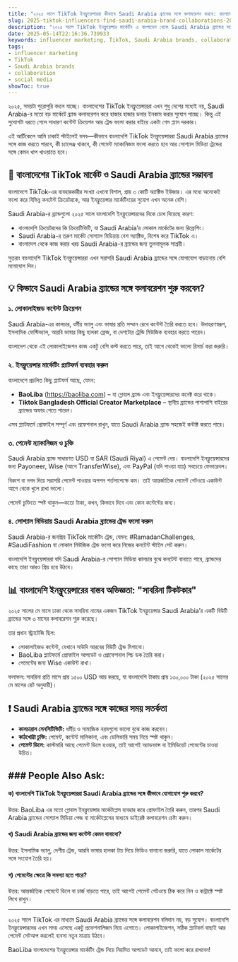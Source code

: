 ```yaml
---
title: "২০২৫ সালে TikTok ইনফ্লুয়েন্সাররা কীভাবে Saudi Arabia ব্র্যান্ডের সঙ্গে কলাবরেশন করবে: বাংলাদেশি দৃষ্টিকোণ থেকে ফোকাস"
slug: 2025-tiktok-influencers-find-saudi-arabia-brand-collaborations-2025-05-14
description: "২০২৫ সালে TikTok ইনফ্লুয়েন্সার মার্কেটিং এ বাংলাদেশ থেকে Saudi Arabia ব্র্যান্ডের সঙ্গে সফল কলাবরেশন করার জন্য প্র্যাকটিক্যাল গাইড। সোশ্যাল মিডিয়া, পেমেন্ট, কনটেন্ট লোকালাইজেশনসহ বিশদ বিশ্লেষণ।"
date: 2025-05-14T22:16:36.739933
keywords: influencer marketing, TikTok, Saudi Arabia brands, collaboration, social media
tags:
- influencer marketing
- TikTok
- Saudi Arabia brands
- collaboration
- social media
showToc: true
---
```


২০২৫, সময়টা পুরোপুরি বদলে যাচ্ছে। বাংলাদেশের TikTok ইনফ্লুয়েন্সাররা এখন শুধু দেশের মধ্যেই নয়, Saudi Arabia-র মতো বড় মার্কেটে ব্র্যান্ড কলাবরেশন করে হাজার হাজার ডলার ইনকাম করার সুযোগ পাচ্ছে। কিন্তু এই সুযোগটা ধরতে গেলে সাধারণ কন্টেন্ট ক্রিয়েশন আর ট্রেন্ড ফলো করার বাইরে একটা গেম প্ল্যান দরকার। 

এই আর্টিকেলে আমি ঢাকাই স্টাইলেই বলব—কীভাবে বাংলাদেশি TikTok ইনফ্লুয়েন্সাররা Saudi Arabia ব্র্যান্ডের সঙ্গে কাজ করতে পারবে, কী চ্যালেঞ্জ থাকবে, কী পেমেন্ট ম্যাকানিজম ফলো করতে হবে আর সোশ্যাল মিডিয়া ট্রেন্ডের সঙ্গে কেমন খাপ খাওয়াতে হবে। 

## 📢 বাংলাদেশের TikTok মার্কেট ও Saudi Arabia ব্র্যান্ডের সম্ভাবনা  

বাংলাদেশে TikTok-এর ব্যবহারকারীর সংখ্যা এখনো বিশাল, প্রায় ৩ কোটি অ্যাক্টিভ ইউজার। এর মধ্যে অনেকেই ফলো করে বিভিন্ন কনটেন্ট ক্রিয়েটরকে, আর ইনফ্লুয়েন্সার মার্কেটিংয়ের সুযোগ এখন অনেক বেশি। 

Saudi Arabia-র ব্র্যান্ডগুলো ২০২৫ সালে বাংলাদেশি ইনফ্লুয়েন্সারদের দিকে চোখ দিয়েছে কারণ:  

- বাংলাদেশি ক্রিয়েটরদের কি ক্রিয়েটিভিটি, যা Saudi Arabia’র লোকাল মার্কেটের জন্য রিফ্রেশিং।  
- Saudi Arabia-র তরুণ মার্কেট সোশ্যাল মিডিয়ায় বেশ অ্যাক্টিভ, বিশেষ করে TikTok এ।  
- বাংলাদেশ থেকে কাজ করার খরচ Saudi Arabia-র ব্র্যান্ডের জন্য তুলনামূলক সাশ্রয়ী।  

সুতরাং বাংলাদেশি TikTok ইনফ্লুয়েন্সাররা এখন সরাসরি Saudi Arabia ব্র্যান্ডের সঙ্গে যোগাযোগ বাড়ানোয় বেশি মনোযোগ দিন।  

## 💡 কিভাবে Saudi Arabia ব্র্যান্ডের সঙ্গে কলাবরেশন শুরু করবেন?  

### ১. লোকালাইজড কন্টেন্ট ক্রিয়েশন  

Saudi Arabia-এর কালচার, ধর্মীয় ভ্যালু এবং ভাষার প্রতি সম্মান রেখে কন্টেন্ট তৈরি করতে হবে। উদাহরণস্বরূপ, ইসলামিক ফেস্টিভ্যাল, আরবি ভাষার কিছু হালকা ফ্রেজ, বা দেশটোর ট্রেন্ডি মিউজিক ব্যবহার করতে পারেন।  

বাংলাদেশ থেকে এই লোকালাইজেশন কাজ একটু বেশি কস্ট করতে পারে, তাই আগে থেকেই ভালো রিসার্চ করা জরুরি।  

### ২. ইনফ্লুয়েন্সার মার্কেটিং প্ল্যাটফর্ম ব্যবহার করুন  

বাংলাদেশে প্রচলিত কিছু প্ল্যাটফর্ম আছে, যেমন:  

- **BaoLiba** (https://baoliba.com) – যা গ্লোবাল ব্র্যান্ড এবং ইনফ্লুয়েন্সারদের কনেক্ট করে থাকে।  
- **Tiktok Bangladesh Official Creator Marketplace** – স্থানীয় ব্র্যান্ডের পাশাপাশি বাইরের ব্র্যান্ডের অফার পেতে পারেন।  

এসব প্ল্যাটফর্মে প্রোফাইল সম্পূর্ণ এবং প্রফেশনাল রাখুন, যাতে Saudi Arabia ব্র্যান্ড সহজেই কন্টাক্ট করতে পারে।  

### ৩. পেমেন্ট ম্যাকানিজম ও চুক্তি  

Saudi Arabia ব্র্যান্ড সাধারণত USD বা SAR (Saudi Riyal) এ পেমেন্ট দেয়। বাংলাদেশি ইনফ্লুয়েন্সারদের জন্য Payoneer, Wise (আগে TransferWise), এবং PayPal (যদি পাওয়া যায়) সবচেয়ে ফেভারেবল।  

বিকাশ বা নগদ দিয়ে সরাসরি পেমেন্ট পাওয়ার অপশন শর্তসাপেক্ষে কম। তাই আন্তর্জাতিক পেমেন্ট গেটওয়ে একাউন্ট আগে থেকে খুলে রাখা ভালো।  

পেমেন্ট চুক্তিতে স্পষ্ট থাকুন—কতো টাকা, কখন, কিভাবে দিবে এবং কোন কন্টেন্টের জন্য।  

### ৪. সোশ্যাল মিডিয়ায় Saudi Arabia ব্র্যান্ডের ট্রেন্ড ফলো করুন  

Saudi Arabia-র জনপ্রিয় TikTok মার্কেটিং ট্রেন্ড, যেমন: #RamadanChallenges, #SaudiFashion বা লোকাল মিউজিক ট্রেন্ড ফলো করে নিজের কনটেন্ট স্টাইল সেট করুন।  

বাংলাদেশি ইনফ্লুয়েন্সাররা যদি Saudi Arabia-র সোশ্যাল মিডিয়া কালচার বুঝে কনটেন্ট বানাতে পারে, ব্র্যান্ডদের কাছে তারা আরও প্রিয় হয়ে উঠবে।  

## 📊 বাংলাদেশি ইনফ্লুয়েন্সারের বাস্তব অভিজ্ঞতা: "সাবরিনা টিকটকার"  

২০২৫ সালের মে মাসে ঢাকা থেকে সাবরিনা নামের একজন TikTok ইনফ্লুয়েন্সার Saudi Arabia’র একটি বিউটি ব্র্যান্ডের সঙ্গে ৩ মাসের কলাবরেশন শুরু করেছে।  

তার প্রধান স্ট্র্যাটেজি ছিল:  

- লোকালাইজড কন্টেন্ট, যেখানে সাউদি আরবের বিউটি ট্রেন্ড মিশানো।  
- BaoLiba প্ল্যাটফর্মে প্রোফাইল আপডেট ও প্রোফেশনাল পিচ ডক তৈরি করা।  
- পেমেন্টের জন্য Wise একাউন্ট রাখা।  

ফলাফল: সাবরিনা প্রতি মাসে প্রায় ১৫০০ USD আয় করছে, যা বাংলাদেশি টাকায় প্রায় ১৩০,০০০ টাকা (২০২৫ সালের মে মাসের রেট অনুযায়ী)।  

## ❗ Saudi Arabia ব্র্যান্ডের সঙ্গে কাজের সময় সতর্কতা  

- **কালচারাল সেনসিটিভিটি:** ধর্মীয় ও সামাজিক নরমগুলো ভালো বুঝে কাজ করবেন।  
- **কাঠখোট্টা চুক্তি:** পেমেন্ট, কন্টেন্ট মালিকানা, এবং ডেলিভারি সময় নিয়ে স্পষ্ট থাকুন।  
- **পেমেন্ট ডিলে:** কাস্টমারি আছে পেমেন্ট ডিলে হওয়ার, তাই আগেই অ্যাডভান্স বা ইমিডিয়েট পেমেন্টের চাওয়া উচিত।  

## ### People Also Ask:  

#### ক) বাংলাদেশি TikTok ইনফ্লুয়েন্সাররা Saudi Arabia ব্র্যান্ডের সঙ্গে কীভাবে যোগাযোগ শুরু করবে?  
উত্তর: BaoLiba এর মতো গ্লোবাল ইনফ্লুয়েন্সার মার্কেটপ্লেস ব্যবহার করে প্রোফাইল তৈরি করুন, তারপর Saudi Arabia ব্র্যান্ডের সোশ্যাল মিডিয়া পেজ বা মার্কেটপ্লেসের মাধ্যমে ডাইরেক্ট কলাবরেশন চেষ্টা করুন।  

#### খ) Saudi Arabia ব্র্যান্ডের জন্য কন্টেন্ট কেমন বানাবো?  
উত্তর: ইসলামিক ভ্যালু, দেশীয় ট্রেন্ড, আরবি ভাষার হালকা টাচ দিয়ে ভিডিও বানানো জরুরি, যাতে লোকাল মার্কেটের সঙ্গে সংযোগ তৈরি হয়।  

#### গ) পেমেন্টের ক্ষেত্রে কি সমস্যা হতে পারে?  
উত্তর: আন্তর্জাতিক পেমেন্টে ডিলে বা চার্জ বাড়তে পারে, তাই আগেই পেমেন্ট গেটওয়ে ঠিক করে নিন ও কন্ট্রাক্টে স্পষ্ট লিখে রাখুন।  

---

২০২৫ সালে TikTok এর মাধ্যমে Saudi Arabia ব্র্যান্ডের সঙ্গে কলাবরেশন বলিদান নয়, বড় সুযোগ। বাংলাদেশি ইনফ্লুয়েন্সারদের এখন সময় এসেছে একটু প্রফেশনালিজম নিয়ে এগোতে। লোকালাইজেশন, সঠিক প্ল্যাটফর্ম বাছাই আর পেমেন্ট সেটআপ করলেই ব্যবসা নতুন মাত্রায় উঠবে।  

BaoLiba বাংলাদেশের ইনফ্লুয়েন্সার মার্কেটিং ট্রেন্ড নিয়ে নিয়মিত আপডেট আনবে, তাই ফলো করে রাখবেন!